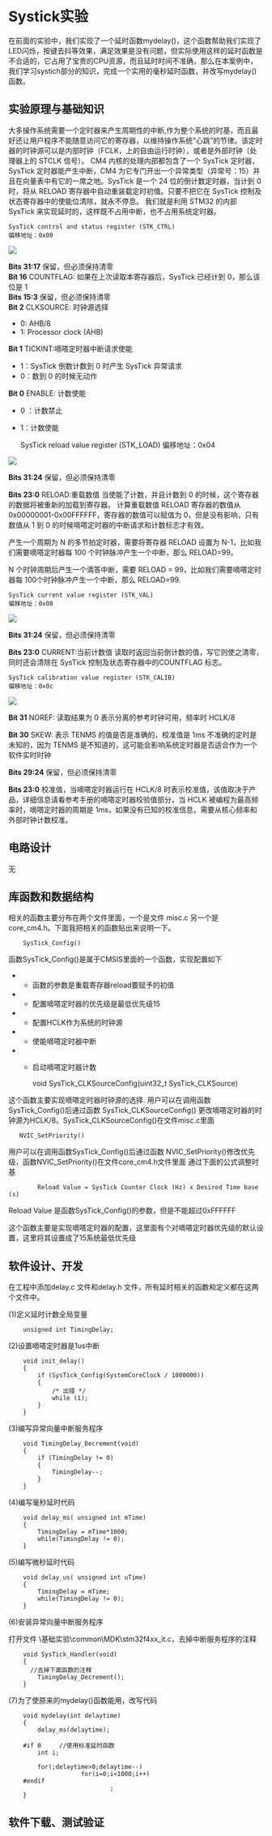 # Systick实验 #

在前面的实验中，我们实现了一个延时函数mydelay()，这个函数帮助我们实现了LED闪烁，按键去抖等效果，满足效果是没有问题，但实际使用这样的延时函数是不合适的，它占用了宝贵的CPU资源，而且延时时间不准确，那么在本案例中，我们学习systich部分的知识，完成一个实用的毫秒延时函数，并改写mydelay()函数。

## 实验原理与基础知识 ##

大多操作系统需要一个定时器来产生周期性的中断,作为整个系统的时基，而且最好还让用户程序不能随意访问它的寄存器，以维持操作系统“心跳”的节律。该定时器的时钟源可以是内部时钟（FCLK，上的自由运行时钟），或者是外部时钟（处理器上的 STCLK 信号）。 CM4 内核的处理内部都包含了一个 SysTick 定时器，SysTick 定时器能产生中断，CM4 为它专门开出一个异常类型（异常号：15）并且在向量表中有它的一席之地。SysTick  是一个 24  位的倒计数定时器，当计到 0  时，将从 RELOAD  寄存器中自动重装载定时初值。只要不把它在 SysTick  控制及状态寄存器中的使能位清除，就永不停息。 我们就是利用 STM32 的内部 SysTick 来实现延时的，这样既不占用中断，也不占用系统定时器。

    SysTick control and status register (STK_CTRL) 
    偏移地址：0x00 
        
        
![](img/chapter10/1.1.1.png) 

**Bits 31:17**  保留，但必须保持清零   
**Bit 16** COUNTFLAG:  如果在上次读取本寄存器后，SysTick 已经计到 0，那么该位是 1   
**Bits 15:3**   保留，但必须保持清零   
**Bit 2** CLKSOURCE:  时钟源选择  

 * 0: AHB/8   
 * 1: Processor clock (AHB)   
 
**Bit 1** TICKINT:嘀嗒定时器中断请求使能

 * 1：SysTick 倒数计数到 0 时产生 SysTick 异常请求 
 * 0：数到 0 的时候无动作   
 
**Bit 0** ENABLE:  计数使能   

 * 0 ：计数禁止
 * 1：计数使能   
            
            
    SysTick reload value register (STK_LOAD) 
    偏移地址：0x04 
        
![](img/chapter10/1.1.1.png) 
        
**Bits 31:24**   保留，但必须保持清零 

**Bits 23:0**   RELOAD:重载数值 当使能了计数，并且计数到 0 的时候，这个寄存器的数据将被重新的加载到寄存器。 计算重载数值 RELOAD 寄存器的数值从 0x00000001-0x00FFFFFF，寄存器的数值可以赋值为 0，但是没有影响，只有数值从 1 到 0 的时候嘀嗒定时器的中断请求和计数标志才有效。 

产生一个周期为 N 的多节拍定时器，需要将寄存器 RELOAD 设置为 N-1，比如我们需要嘀嗒定时器每 100 个时钟脉冲产生一个中断，那么 RELOAD=99。 

N 个时钟周期后产生一个滴答中断，需要 RELOAD = 99，比如我们需要嘀嗒定时器每 100个时钟脉冲产生一个中断，那么 RELOAD=99.          
            
    SysTick current value register (STK_VAL) 
    偏移地址：0x08 

![](img/chapter10/1.1.3.png) 

**Bits 31:24**  保留，但必须保持清零 

**Bits 23:0**   CURRENT:当前计数值 读取时返回当前倒计数的值，写它则使之清零，同时还会清除在 SysTick 控制及状态寄存器中的COUNTFLAG 标志。 
        
        
    SysTick calibration value register (STK_CALIB) 
    偏移地址：0x0c 

![](img/chapter10/1.1.4.png) 

**Bit 31**    NOREF:  读取结果为 0 表示分离的参考时钟可用，频率时 HCLK/8 

**Bit 30**    SKEW:  表示 TENMS 的值是否是准确的，校准值是 1ms 不准确的定时是未知的，因为 TENMS 是不知道的，这可能会影响系统定时器是否适合作为一个软件实时时钟 

**Bits 29:24**     保留，但必须保持清零 

**Bits  23:0**      校准值，当嘀嗒定时器运行在 HCLK/8 时表示校准值，该值取决于产品，详细信息请看参考手册的嘀嗒定时器校验值部分，当 HCLK 被编程为最高频率时，嘀嗒定时器的周期是 1ms，如果没有已知的校准信息，需要从核心频率和外部时钟计数校准。

## 电路设计 ##

无

## 库函数和数据结构 ##

相关的函数主要分布在两个文件里面，一个是文件 misc.c 另一个是core_cm4.h。下面我把相关的函数贴出来说明一下。 

        SysTick_Config() 
        
函数SysTick_Config()是属于CMSIS里面的一个函数，实现配置如下 

 * 	- 函数的参数是重载寄存器reload要赋予的初值
 
 *  - 配置嘀嗒定时器的优先级是最低优先级15
 
 *  - 配置HCLK作为系统的时钟源
 
 * 	- 使能嘀嗒定时器中断
 
 * 	- 启动嘀嗒定时器计数 
	
        void SysTick_CLKSourceConfig(uint32_t SysTick_CLKSource) 
       
这个函数主要实现嘀嗒定时器时钟源的选择. 用户可以在调用函数SysTick_Config()后通过函数 SysTick_CLKSourceConfig() 更改嘀嗒定时器的时钟源为HCLK/8。SysTick_CLKSourceConfig()在文件misc.c里面 

       NVIC_SetPriority()
       
用户可以在调用函数SysTick_Config()后通过函数 NVIC_SetPriority()修改优先级，函数NVIC_SetPriority()在文件core_cm4.h文件里面 通过下面的公式调整时基 

			Reload Value = SysTick Counter Clock (Hz) x Desired Time base (s)   
            
Reload Value 是函数SysTick_Config()的参数，但是不能超过0xFFFFFF   

这个函数主要是实现嘀嗒定时器的配置，这里面有个对嘀嗒定时器优先级的默认设置，这里将其设置成了15系统最低优先级

## 软件设计、开发 ##

在工程中添加delay.c 文件和delay.h 文件，所有延时相关的函数和定义都在这两个文件中。

(1)定义延时计数全局变量

        unsigned int TimingDelay;

(2)设置嘀嗒定时器是1us中断

        void init_delay()
        {
            if (SysTick_Config(SystemCoreClock / 1000000)) 
            { 
                /* 出错 */ 
                while (1); 
            } 
        }
        
(3)编写异常向量中断服务程序

        void TimingDelay_Decrement(void) 
        { 
            if (TimingDelay != 0) 
            { 
                TimingDelay--; 
            } 
        } 

(4)编写毫秒延时代码

        void delay_ms( unsigned int mTime) 
        { 
            TimingDelay = mTime*1000; 
            while(TimingDelay != 0); 
        }
        
(5)编写微秒延时代码

        void delay_us( unsigned int uTime) 
        { 
            TimingDelay = mTime; 
            while(TimingDelay != 0); 
        }

(6)安装异常向量中断服务程序

打开文件 \基础实验\common\MDK\stm32f4xx_it.c，去掉中断服务程序的注释

        void SysTick_Handler(void)
        {
          //去掉下面函数的注释
            TimingDelay_Decrement();
        }

(7)为了使原来的mydelay()函数能用，改写代码

        void mydelay(int delaytime)
        {
            delay_ms(delaytime);

        #if 0     //使用标准延时函数
            int i;

            for(;delaytime>0;delaytime--)
                        for(i=0;i<1000;i++)
        #endif
                                ;		
        }  

## 软件下载、测试验证 ##
